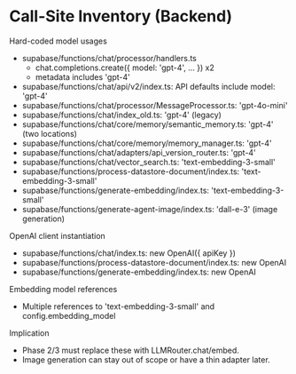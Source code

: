 # Call-Site Inventory (Backend)

Hard-coded model usages
- supabase/functions/chat/processor/handlers.ts
  - chat.completions.create({ model: 'gpt-4', ... }) x2
  - metadata includes 'gpt-4'
- supabase/functions/chat/api/v2/index.ts: API defaults include model: 'gpt-4'
- supabase/functions/chat/processor/MessageProcessor.ts: 'gpt-4o-mini'
- supabase/functions/chat/index_old.ts: 'gpt-4' (legacy)
- supabase/functions/chat/core/memory/semantic_memory.ts: 'gpt-4' (two locations)
- supabase/functions/chat/core/memory/memory_manager.ts: 'gpt-4'
- supabase/functions/chat/adapters/api_version_router.ts: 'gpt-4'
- supabase/functions/chat/vector_search.ts: 'text-embedding-3-small'
- supabase/functions/process-datastore-document/index.ts: 'text-embedding-3-small'
- supabase/functions/generate-embedding/index.ts: 'text-embedding-3-small'
- supabase/functions/generate-agent-image/index.ts: 'dall-e-3' (image generation)

OpenAI client instantiation
- supabase/functions/chat/index.ts: new OpenAI({ apiKey })
- supabase/functions/process-datastore-document/index.ts: new OpenAI
- supabase/functions/generate-embedding/index.ts: new OpenAI

Embedding model references
- Multiple references to 'text-embedding-3-small' and config.embedding_model

Implication
- Phase 2/3 must replace these with LLMRouter.chat/embed.
- Image generation can stay out of scope or have a thin adapter later.
